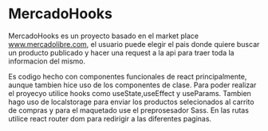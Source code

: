 # MercadoHooks

MercadoHooks es un proyecto basado en el market place www.mercadolibre.com, el usuario puede elegir el pais donde quiere buscar un producto publicado y hacer
una request a la api para traer toda la informacion del mismo.


Es codigo hecho con componentes funcionales de react principalmente, aunque tambien hice uso de los componentes de clase. Para poder realizar el proyecyo utilice hooks como useState,useEffect y useParams.
Tambien hago uso de localstorage para enviar los productos selecionados al carrito de compras y para el maquetado use el preprosesador Sass. En las rutas utilice react router dom para redirigir a las diferentes paginas.
